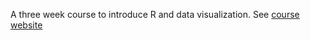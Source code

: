 A three week course to introduce R and data visualization. See [course website](https://www.coursera.org/learn/jhu-getting-started-data-viz-r?specialization=jhu-data-visualization-dashboarding-with-r)
